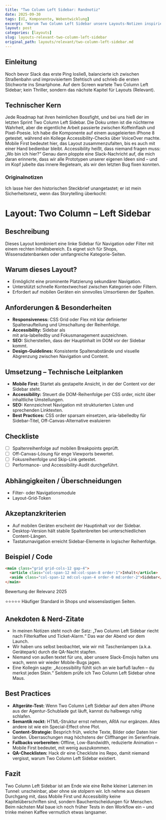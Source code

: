 ```yaml
---
title: "Two Column Left Sidebar: Randnotiz"
date: 2025-09-30
tags: [UI, Komponente, Webentwicklung]
excerpt: "Warum Two Column Left Sidebar unsere Layouts-Notizen inspiriert."
layout: post
categories: [layouts]
slug: layouts-relevant-two-column-left-sidebar
original_path: layouts/relevant/two-column-left-sidebar.md
---
```


## Einleitung
Noch bevor Slack das erste Ping losließ, balancierte ich zwischen Straßenbahn und improvisiertem Stehtisch und schrieb die ersten Stichworte ins Smartphone. Auf dem Screen wartete Two Column Left Sidebar; kein Thriller, sondern das nächste Kapitel für Layouts (Relevant).

## Technischer Kern
Jede Roadmap hat ihren heimlichen Bossfight, und bei uns hieß der im letzten Sprint Two Column Left Sidebar. Die Doku unten ist die nüchterne Wahrheit, aber die eigentliche Arbeit passierte zwischen Koffeinflash und Pixel-Poesie. Ich habe die Komponente auf einem ausgeleierten iPhone 8 getestet, während ein Kollege Accessibility-Checks über VoiceOver machte. Mobile First bedeutet hier, das Layout zusammenzufalten, bis es auch mit einer Hand bedienbar bleibt. Accessibility heißt, dass niemand fragen muss: „Wo bin ich hier?“ Genau dann ploppte eine Slack-Nachricht auf, die mich daran erinnerte, dass wir alle Prototypen unserer eigenen Ideen sind – und im Kopf jubelte das innere Regieteam, als wir den letzten Bug fixen konnten.

### Originalnotizen
Ich lasse hier den historischen Steckbrief unangetastet; er ist mein Sicherheitsnetz, wenn das Storytelling überkocht:
# Layout: Two Column – Left Sidebar

## Beschreibung
Dieses Layout kombiniert eine linke Sidebar für Navigation oder Filter mit einem rechten Inhaltsbereich. Es eignet sich für Shops, Wissensdatenbanken oder umfangreiche Kategorie-Seiten.

## Warum dieses Layout?
- Ermöglicht eine prominente Platzierung sekundärer Navigation.
- Unterstützt schnelle Kontextwechsel zwischen Kategorien oder Filtern.
- Erfordert auf mobilen Geräten ein sinnvolles Umsortieren der Spalten.

## Anforderungen & Besonderheiten
- **Responsiveness:** CSS Grid oder Flex mit klar definierter Spaltenaufteilung und Umschaltung der Reihenfolge.
- **Accessibility:** Sidebar als <aside> mit aria-labelledby und Fokusmanagement auszeichnen.
- **SEO:** Sicherstellen, dass der Hauptinhalt im DOM vor der Sidebar kommt.
- **Design-Guidelines:** Konsistente Spaltenabstände und visuelle Abgrenzung zwischen Navigation und Content.

## Umsetzung – Technische Leitplanken
- **Mobile First:** Startet als gestapelte Ansicht, in der der Content vor der Sidebar steht.
- **Accessibility:** Steuert die DOM-Reihenfolge per CSS order, nicht über inhaltliche Umstellungen.
- **SEO:** Kennzeichnet Navigation mit strukturierten Listen und sprechenden Linktexten.
- **Best Practices:** CSS order sparsam einsetzen, aria-labelledby für Sidebar-Titel, Off-Canvas-Alternative evaluieren

## Checkliste
- [ ] Spaltenreihenfolge auf mobilen Breakpoints geprüft.
- [ ] Off-Canvas-Lösung für enge Viewports bewertet.
- [ ] Fokusreihenfolge und Skip-Link getestet.
- [ ] Performance- und Accessibility-Audit durchgeführt.

## Abhängigkeiten / Überschneidungen
- Filter- oder Navigationsmodule
- Layout-Grid-Token

## Akzeptanzkriterien
- Auf mobilen Geräten erscheint der Hauptinhalt vor der Sidebar.
- Desktop-Version hält stabile Spaltenbreiten bei unterschiedlichen Content-Längen.
- Tastaturnavigation erreicht Sidebar-Elemente in logischer Reihenfolge.

## Beispiel / Code
```html
<main class="grid grid-cols-12 gap-4">
  <article class="col-span-12 md:col-span-8 order-1">Inhalt</article>
  <aside class="col-span-12 md:col-span-4 order-0 md:order-2">Sidebar</aside>
</main>
```

Bewertung der Relevanz 2025

⭐⭐⭐⭐⭐ Häufiger Standard in Shops und wissenslastigen Seiten.

## Anekdoten & Nerd-Zitate
- In meinen Notizen steht noch der Satz: „Two Column Left Sidebar riecht nach Filterkaffee und Ticket-Alarm.“ Das war der Abend vor dem Launch.
- Wir haben uns selbst beobachtet, wie wir mit Taschenlampen (a.k.a. Gerätepark) durch die QA-Nacht stapfen.
- Niemand von außen textet für uns, aber unsere Slack-Emojis halten uns wach, wenn wir wieder Mobile-Bugs jagen.
- Eine Kollegin sagte: „Accessibility fühlt sich an wie barfuß laufen – du merkst jeden Stein.“ Seitdem prüfe ich Two Column Left Sidebar ohne Maus.

## Best Practices
- **Altgeräte-Test:** Wenn Two Column Left Sidebar auf dem alten iPhone aus der Agentur-Schublade gut läuft, kannst du halbwegs ruhig schlafen.
- **Semantik rockt:** HTML-Struktur ernst nehmen, ARIA nur ergänzen. Alles andere ist wie ein Special-Effect ohne Plot.
- **Content-Strategie:** Besprich früh, welche Texte, Bilder oder Daten hier landen. Überraschungen mag höchstens der Cliffhanger im Serienfinale.
- **Fallbacks vorbereiten:** Offline, Low-Bandwidth, reduzierte Animation – Mobile First bedeutet, mit wenig auszukommen.
- **QA-Checklisten:** Hack dir eine Checkliste ins Repo, damit niemand vergisst, warum Two Column Left Sidebar existiert.

## Fazit
Two Column Left Sidebar ist am Ende wie eine Reihe kleiner Laternen im Tunnel: unscheinbar, aber ohne sie stolpern wir. Ich nehme aus diesem Durchgang mit, dass Mobile First und Accessibility keine Kapitelüberschriften sind, sondern Bauchentscheidungen für Menschen. Beim nächsten Mal baue ich noch früher Tests in den Workflow ein – und trinke meinen Kaffee vermutlich etwas langsamer.
